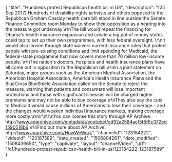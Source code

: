 {
    "title": "Hundreds protest Republican health bill in US",
    "description": "(25 Sep 2017) Hundreds of disability rights activists and others opposed to the Republican Graham Cassidy health care bill stood in line outside the Senate Finance Committee room Monday to show their opposition as a hearing into the measure got underway.\r\nThe bill would repeal the financing for Obama's health insurance expansion and create a big pot of money states could tap to set up their own programmes, with less federal oversight. \r\nIt would also loosen through state waivers current insurance rules that protect people with pre-existing conditions and limit spending for Medicaid, the federal-state programme that now covers more than 70 million low-income people.  \r\nThe nation's doctors, hospitals and health insurance plans have all come out in opposition to the Republican bill.\r\nIn a joint statement on Saturday, major groups such as the American Medical Association, the American Hospital Association, America's Health Insurance Plans and the BlueCross BlueShield Association called on the Senate to reject the measure, warning that patients and consumers will lose important protections and those with significant illnesses will be charged higher premiums and may not be able to buy coverage.\r\nThey also say the cuts to Medicaid would cause millions of Americans to lose their coverage - and the changes would weaken individual insurance markets, making coverage more costly.\r\n\r\n\r\nYou can license this story through AP Archive: http:\/\/www.aparchive.com\/metadata\/youtube\/cd92a2584acf5f5f6c372ed1590518b6 \r\nFind out more about AP Archive: http:\/\/www.aparchive.com\/HowWeWork",
    "channelid": "123184222",
    "videoid": "123187589",
    "date_created": "1506804261",
    "date_modified": "1508436650",
    "type": "captivate",
    "layout": "channelVideo",
    "url": "\/c1\/hundreds-protest-republican-health-bill-in-us\/123184222-123187589"
}
